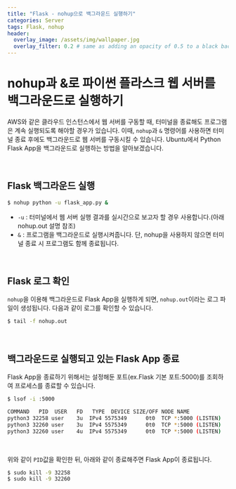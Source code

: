 ```yaml
---
title: "Flask - nohup으로 백그라운드 실행하기"
categories: Server
tags: Flask, nohup
header:
  overlay_image: /assets/img/wallpaper.jpg
  overlay_filter: 0.2 # same as adding an opacity of 0.5 to a black background
---
```


# nohup과 &로 파이썬 플라스크 웹 서버를 백그라운드로 실행하기

AWS와 같은 클라우드 인스턴스에서 웹 서버를 구동할 때, 터미널을 종료해도 프로그램은 계속 실행되도록 해야할 경우가 있습니다. 이때, `nohup`과 `&` 명령어를 사용하면 터미널 종료 후에도 백그라운드로 웹 서버를 구동시킬 수 있습니다. Ubuntu에서 Python Flask App을 백그라운드로 실행하는 방법을 알아보겠습니다.

<br>

## Flask 백그라운드 실행

```bash
$ nohup python -u flask_app.py &
```

- `-u` : 터미널에서 웹 서버 실행 결과를 실시간으로 보고자 할 경우 사용합니다.(아래 nohup.out 설명 참조)  
- `&` : 프로그램을 백그라운드로 실행시켜줍니다. 단, nohup을 사용하지 않으면 터미널 종료 시 프로그램도 함께 종료됩니다.

<br>

## Flask 로그 확인

`nohup`을 이용해 백그라운드로 Flask App을 실행하게 되면, `nohup.out`이라는 로그 파일이 생성됩니다. 다음과 같이 로그를 확인할 수 있습니다.

```bash
$ tail -f nohup.out
```

<br>

## 백그라운드로 실행되고 있는 Flask App 종료

Flask App을 종료하기 위해서는 설정해둔 포트(ex.Flask 기본 포트:5000)를 조회하여 프로세스를 종료할 수 있습니다.

```bash
$ lsof -i :5000
```

```bash
COMMAND   PID  USER   FD   TYPE  DEVICE SIZE/OFF NODE NAME
python3 32258 user    3u  IPv4 5575349      0t0  TCP *:5000 (LISTEN)
python3 32260 user    3u  IPv4 5575349      0t0  TCP *:5000 (LISTEN)
python3 32260 user    4u  IPv4 5575349      0t0  TCP *:5000 (LISTEN)
```

<br>

위와 같이 `PID`값을 확인한 뒤, 아래와 같이 종료해주면 Flask App이 종료됩니다.

```bash
$ sudo kill -9 32258
$ sudo kill -9 32260
```

